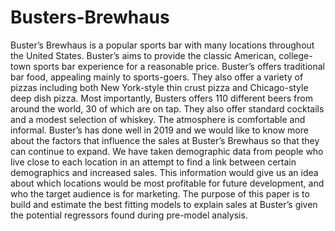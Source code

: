 # Busters-Brewhaus
Buster’s Brewhaus is a popular sports bar with many locations throughout the United States.  Buster’s aims to provide the classic American, college-town sports bar experience for a reasonable price.  Buster’s offers traditional bar food, appealing mainly to sports-goers.  They also offer a variety of pizzas including both New York-style thin crust pizza and Chicago-style deep dish pizza.  Most importantly, Busters offers 110 different beers from around the world, 30 of which are on tap.  They also offer standard cocktails and a modest selection of whiskey.  The atmosphere is comfortable and informal.
Buster’s has done well in 2019 and we would like to know more about the factors that influence the sales at Buster’s Brewhaus so that they can continue to expand.  We have taken demographic data from people who live close to each location in an attempt to find a link between certain demographics and increased sales.  This information would give us an idea about which locations would be most profitable for future development, and who the target audience is for marketing.
The purpose of this paper is to build and estimate the best fitting models to explain sales at Buster’s given the potential regressors found during pre-model analysis.
